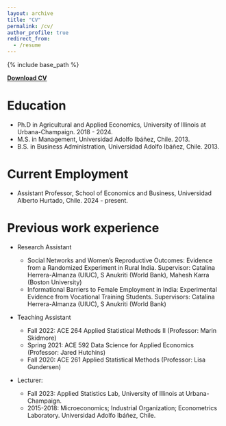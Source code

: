 ```yaml
---
layout: archive
title: "CV"
permalink: /cv/
author_profile: true
redirect_from:
  - /resume
---
```


{% include base_path %}


**[Download CV](https://rvaldebenito.github.io/files/RValdebenito_CV.pdf)**



Education
======
* Ph.D in Agricultural and Applied Economics, University of Illinois at Urbana-Champaign. 2018 - 2024.
* M.S. in Management, Universidad Adolfo Ibáñez, Chile. 2013.
* B.S. in Business Administration, Universidad Adolfo Ibáñez, Chile. 2013.

Current Employment
======
* Assistant Professor, School of Economics and Business, Universidad Alberto Hurtado, Chile. 2024 - present. 

Previous work experience
======
* Research Assistant 
  * Social Networks and Women’s Reproductive Outcomes: Evidence from a Randomized Experiment in Rural India. Supervisor: Catalina Herrera-Almanza (UIUC), S Anukriti (World Bank), Mahesh Karra (Boston University)
  * Informational Barriers to Female Employment in India: Experimental Evidence from Vocational Training Students. Supervisors: Catalina Herrera-Almanza (UIUC), S Anukriti (World Bank)

* Teaching Assistant
  * Fall 2022: ACE 264 Applied Statistical Methods II (Professor: Marin Skidmore)    
  * Spring 2021: ACE 592 Data Science for Applied Economics (Professor: Jared Hutchins)
  * Fall 2020: ACE 261 Applied Statistical Methods (Professor: Lisa Gundersen)

* Lecturer:
  * Fall 2023: Applied Statistics Lab, University of Illinois at Urbana-Champaign.   
  * 2015-2018: Microeconomics; Industrial Organization; Econometrics Laboratory. Universidad Adolfo Ibáñez, Chile. 


